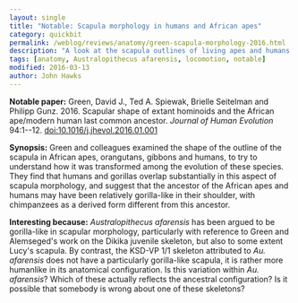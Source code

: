 ```yaml
---
layout: single
title: "Notable: Scapula morphology in humans and African apes"
category: quickbit
permalink: /weblog/reviews/anatomy/green-scapula-morphology-2016.html
description: "A look at the scapula outlines of living apes and humans shows gorillas and humans to be most similar, possibly representing the common ancestor of African apes."
tags: [anatomy, Australopithecus afarensis, locomotion, notable]
modified: 2016-03-13
author: John Hawks
---
```



**Notable paper:** Green, David J., Ted A. Spiewak, Brielle Seitelman and Philipp Gunz. 2016. Scapular shape of extant hominoids and the African ape/modern human last common ancestor. <em>Journal of Human Evolution</em> 94:1--12. <a href="http://dx.doi.org/10.1016/j.jhevol.2016.01.001">doi:10.1016/j.jhevol.2016.01.001</a>

**Synopsis:** Green and colleagues examined the shape of the outline of the scapula in African apes, orangutans, gibbons and humans, to try to understand how it was transformed among the evolution of these species. They find that humans and gorillas overlap substantially in this aspect of scapula morphology, and suggest that the ancestor of the African apes and humans may have been relatively gorilla-like in their shoulder, with chimpanzees as a derived form different from this ancestor. 

**Interesting because:** <em>Australopithecus afarensis</em> has been argued to be gorilla-like in scapular morphology, particularly with reference to Green and Alemseged's work on the Dikika juvenile skeleton, but also to some extent Lucy's scapula. By contrast, the KSD-VP 1/1 skeleton attributed to <em>Au. afarensis</em> does not have a particularly gorilla-like scapula, it is rather more humanlike in its anatomical configuration. Is this variation within <em>Au. afarensis</em>? Which of these actually reflects the ancestral configuration? Is it possible that somebody is wrong about one of these skeletons? 

